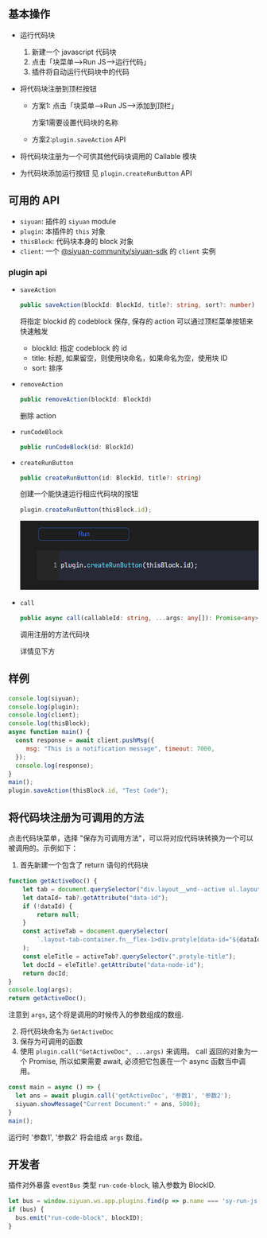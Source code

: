 ## 基本操作

- 运行代码块
  1. 新建一个 javascript 代码块
  2. 点击「块菜单——>Run JS——>运行代码」
  3. 插件将自动运行代码块中的代码
- 将代码块注册到顶栏按钮

  - 方案1: 点击「块菜单——>Run JS——>添加到顶栏」

    方案1需要设置代码块的名称

  - 方案2:`plugin.saveAction` API

- 将代码块注册为一个可供其他代码块调用的 Callable 模块

- 为代码块添加运行按钮
  见 `plugin.createRunButton` API

## 可用的 API

- `siyuan`: 插件的 `siyuan` module
- `plugin`: 本插件的 `this` 对象
- `thisBlock`: 代码块本身的 block 对象
- `client`: 一个 [@siyuan-community/siyuan-sdk](https://github.com/siyuan-community/siyuan-sdk/tree/main/node) 的 `client` 实例

### plugin api

- `saveAction`

  ```ts
  public saveAction(blockId: BlockId, title?: string, sort?: number)
  ```

  将指定 blockid 的 codeblock 保存, 保存的 action 可以通过顶栏菜单按钮来快速触发

    - blockId: 指定 codeblock 的 id
    - title: 标题, 如果留空，则使用块命名，如果命名为空，使用块 ID
    - sort: 排序

- `removeAction`

  ```ts
  public removeAction(blockId: BlockId)
  ```

  删除 action

- `runCodeBlock`

  ```ts
  public runCodeBlock(id: BlockId)
  ```

- `createRunButton`

  ```ts
  public createRunButton(id: BlockId, title?: string)
  ```

  创建一个能快速运行相应代码块的按钮

  ```js
  plugin.createRunButton(thisBlock.id);
  ```

  ![CreateRunButton](asset/createRunButton.png)


- `call`

  ```ts
  public async call(callableId: string, ...args: any[]): Promise<any>
  ```

  调用注册的方法代码块

  详情见下方

## 样例

```js
console.log(siyuan);
console.log(plugin);
console.log(client);
console.log(thisBlock);
async function main() {
  const response = await client.pushMsg({
     msg: "This is a notification message", timeout: 7000,
  });
  console.log(response);
}
main();
plugin.saveAction(thisBlock.id, "Test Code");
```

## 将代码块注册为可调用的方法

点击代码块菜单，选择 "保存为可调用方法"，可以将对应代码块转换为一个可以被调用的。示例如下：

1. 首先新建一个包含了 return 语句的代码块

```js
function getActiveDoc() {
    let tab = document.querySelector("div.layout__wnd--active ul.layout-tab-bar>li.item--focus");
    let dataId= tab?.getAttribute("data-id");
    if (!dataId) {
        return null;
    }
    const activeTab = document.querySelector(
        `.layout-tab-container.fn__flex-1>div.protyle[data-id="${dataId}"]`
    );
    const eleTitle = activeTab?.querySelector(".protyle-title");
    let docId = eleTitle?.getAttribute("data-node-id");
    return docId;
}
console.log(args);
return getActiveDoc();
```
注意到 `args`, 这个将是调用的时候传入的参数组成的数组.

2. 将代码块命名为 `GetActiveDoc`
3. 保存为可调用的函数
4. 使用 `plugin.call("GetActiveDoc", ...args)` 来调用。 call 返回的对象为一个 Promise, 所以如果需要 await, 必须把它包裹在一个 async 函数当中调用。

```js
const main = async () => {
  let ans = await plugin.call('getActiveDoc', '参数1', '参数2');
  siyuan.showMessage("Current Document:" + ans, 5000);
}
main();
```
运行时 '参数1', '参数2' 将会组成 `args` 数组。


## 开发者

插件对外暴露 `eventBus` 类型 `run-code-block`, 输入参数为 BlockID.

```ts
let bus = window.siyuan.ws.app.plugins.find(p => p.name === 'sy-run-js')?.eventBus;
if (bus) {
  bus.emit("run-code-block", blockID);
}
```
